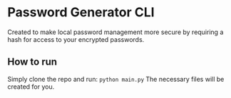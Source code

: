 # Password Generator CLI
Created to make local password management more secure by requiring a hash for access to your encrypted passwords.

## How to run
Simply clone the repo and run:
`python main.py`
The necessary files will be created for you.
